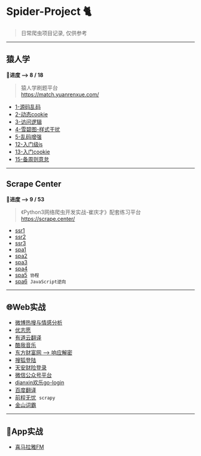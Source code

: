 # Spider-Project 🐈
> 日常爬虫项目记录, 仅供参考
---
## 猿人学
**🚩进度 -->  8 / 18**
> 猿人学刷题平台  
> https://match.yuanrenxue.com/
- [1-源码乱码](1-源码乱码)
- [2-动态cookie](2-动态cookie)
- [3-访问逻辑](3-访问逻辑)
- [4-雪碧图-样式干扰](4-雪碧图-样式干扰)
- [5-乱码增强](5-乱码增强)
- [12-入门级js](12-入门级js)
- [13-入门cookie](13-入门cookie)
- [15-备周则意怠](15-备周则意怠)
---
## Scrape Center
**🚩进度 -->  9 / 53**
>《Python3网络爬虫开发实战-崔庆才》配套练习平台  
> https://scrape.center/
- [ssr1](Scrape%20Center/ssr1)
- [ssr2](Scrape%20Center/ssr2)
- [ssr3](Scrape%20Center/ssr3)
- [spa1](Scrape%20Center/spa1)
- [spa2](Scrape%20Center/spa2)
- [spa3](Scrape%20Center/spa3)
- [spa4](Scrape%20Center/spa4)
- [spa5](Scrape%20Center/spa5)&nbsp;&nbsp;`协程`
- [spa6](Scrape%20Center/spa6)&nbsp;&nbsp;`JavaScript逆向`
---
## 🌐Web实战
- [微博热搜与情感分析](微博热搜)
- [优志愿](优志愿)
- [有道云翻译](有道云翻译)
- [酷我音乐](酷我音乐)
- [东方财富网 --> 响应解密](东方财富网)
- [搜狐登陆](搜狐登陆)
- [天安财险登录](天安财险登录)
- [微信公众号平台](微信公众号平台)
- [dianxin欢乐go-login](dianxin欢go)
- [百度翻译](百度翻译)
- [前程无忧](Scrapy_51job/Scrapy_51job)&nbsp;&nbsp;`scrapy`
- [金山词霸](金山词霸)
---
## 📱App实战
- [喜马拉雅FM](喜马拉雅)